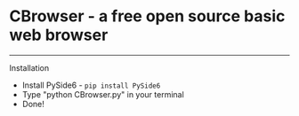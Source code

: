 # CBrowser - a free open source basic web browser

---

Installation

- Install PySide6 - ``pip install PySide6``
- Type "python CBrowser.py" in your terminal
- Done!

